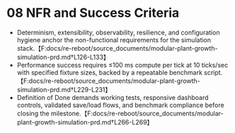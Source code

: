 # 08 NFR and Success Criteria

- Determinism, extensibility, observability, resilience, and configuration hygiene anchor the non-functional requirements for the simulation stack.【F:docs/re-reboot/source_documents/modular-plant-growth-simulation-prd.md†L126-L133】
- Performance success requires ≤100 ms compute per tick at 10 ticks/sec with specified fixture sizes, backed by a repeatable benchmark script.【F:docs/re-reboot/source_documents/modular-plant-growth-simulation-prd.md†L229-L231】
- Definition of Done demands working tests, responsive dashboard controls, validated save/load flows, and benchmark compliance before closing the milestone.【F:docs/re-reboot/source_documents/modular-plant-growth-simulation-prd.md†L266-L269】
